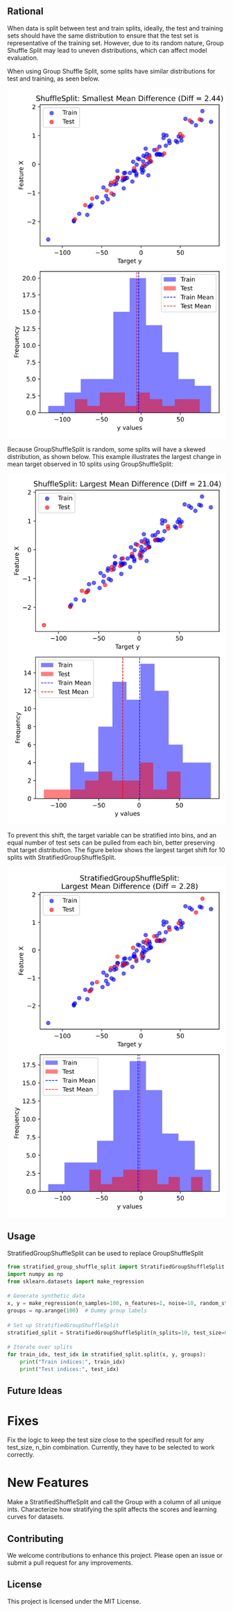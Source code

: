 ## Rational
When data is split between test and train splits, ideally, the test and training sets should have the same distribution to ensure that the test set is representative of the training set. However, due to its random nature, Group Shuffle Split may lead to uneven distributions, which can affect model evaluation.

When using Group Shuffle Split, some splits have similar distributions for test and training, as seen below.

!["Close distributions"](/examples/Ideal_split.svg)

Because GroupShuffleSplit is random, some splits will have a skewed distribution, as shown below. This example illustrates the largest change in mean target observed in 10 splits using GroupShuffleSplit:

!["Large target shift"](/examples/Max_shift.svg)

To prevent this shift, the target variable can be stratified into bins, and an equal number of test sets can be pulled from each bin, better preserving that target distribution.  The figure below shows the largest target shift for 10 splits with StratifiedGroupShuffleSplit.

!["Largest stratified target shift"](/examples/stratified_max_shift.svg)


## Usage
StratifiedGroupShuffleSplit can be used to replace GroupShuffleSplit

```python
from stratified_group_shuffle_split import StratifiedGroupShuffleSplit
import numpy as np
from sklearn.datasets import make_regression

# Generate synthetic data
x, y = make_regression(n_samples=100, n_features=1, noise=10, random_state=42)
groups = np.arange(100)  # Dummy group labels

# Set up StratifiedGroupShuffleSplit
stratified_split = StratifiedGroupShuffleSplit(n_splits=10, test_size=0.2, n_bins=10, random_state=42)

# Iterate over splits
for train_idx, test_idx in stratified_split.split(x, y, groups):
    print("Train indices:", train_idx)
    print("Test indices:", test_idx)
```


## Future Ideas
# Fixes
Fix the logic to keep the test size close to the specified result for any test_size, n_bin combination. Currently, they have to be selected to work correctly.

# New Features
Make a StratifiedShuffleSplit and call the Group with a column of all unique ints. 
Characterize how stratifying the split affects the scores and learning curves for datasets.

## Contributing
We welcome contributions to enhance this project. Please open an issue or submit a pull request for any improvements.

## License
This project is licensed under the MIT License.
